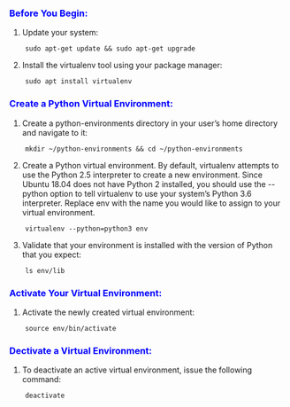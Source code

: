 ### <span style="color:blue"> **Before You Begin:**</span>

1. Update your system:
```
    sudo apt-get update && sudo apt-get upgrade
```

2. Install the virtualenv tool using your package manager:
```
    sudo apt install virtualenv
```


### <span style="color:blue">**Create a Python Virtual Environment:**</span>

1. Create a python-environments directory in your user’s home directory and navigate to it:
```
    mkdir ~/python-environments && cd ~/python-environments
```

2. Create a Python virtual environment. By default, virtualenv attempts to use the Python 2.5 interpreter to create a new environment. Since Ubuntu 18.04 does not have Python 2 installed, you should use the --python option to tell virtualenv to use your system’s Python 3.6 interpreter. Replace env with the name you would like to assign to your virtual environment.
```
    virtualenv --python=python3 env
```

3. Validate that your environment is installed with the version of Python that you expect:
```
    ls env/lib
```


### <span style="color:blue">**Activate Your Virtual Environment:** </span>

1. Activate the newly created virtual environment:
```
    source env/bin/activate
```

### <span style="color:blue">**Dectivate a Virtual Environment:** </span>

1. To deactivate an active virtual environment, issue the following command:
```
    deactivate
```